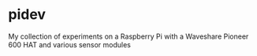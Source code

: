 # pidev
My collection of experiments on a Raspberry Pi with a Waveshare Pioneer 600 HAT and various sensor modules
